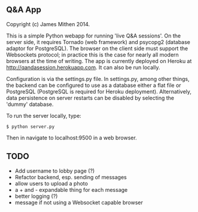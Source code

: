 Q&A App
-------

Copyright (c) James Mithen 2014.

This is a simple Python webapp for running 'live Q&A sessions'.  On
the server side, it requires Tornado (web framework) and psycopg2
(database adaptor for PostgreSQL).  The browser on the client side
must support the Websockets protocol; in practice this is the case for
nearly all modern browsers at the time of writing.  The app is
currently deployed on Heroku at http://qandasession.herokuapp.com. It
can also be run locally.

Configuration is via the settings.py file.  In settings.py,
among other things, the backend can be configured to use as a database
either a flat file or PostgreSQL (PostgreSQL is required for Heroku
deployment).  Alternatively, data persistence on server restarts can
be disabled by selecting the 'dummy' database.

To run the server locally, type:

    $ python server.py

Then in navigate to localhost:9500 in a web browser.

TODO
----

* Add username to lobby page (?)
* Refactor backend, esp. sending of messages
* allow users to upload a photo
* a + and - expandable thing for each message
* better logging (?)
* message if not using a Websocket capable browser

